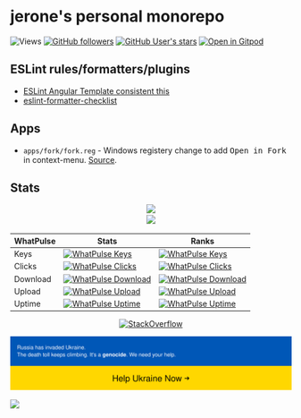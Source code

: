 # jerone's personal monorepo 

![Views](https://komarev.com/ghpvc/?username=jerone)
[![GitHub followers](https://img.shields.io/github/followers/jerone?label=Github%20followers)](https://github.com/jerone?tab=followers)
[![GitHub User's stars](https://img.shields.io/github/stars/jerone?affiliations=OWNER&label=Github%20stars)](https://github.com/jerone?tab=repositories&q=&type=source&language=&sort=stargazers)
[![Open in Gitpod](https://img.shields.io/badge/Open%20in%20Gitpod-%E2%96%B6-red?logo=gitpod)](https://gitpod.io/#https://github.com/jerone/jerone)

## ESLint rules/formatters/plugins

* [ESLint Angular Template consistent this](https://github.com/jerone/eslint-plugin-angular-template-consistent-this#readme)
* [eslint-formatter-checklist](https://github.com/jerone/eslint-formatter-checklist#readme)

## Apps

* `apps/fork/fork.reg` - Windows registery change to add <kbd>Open in Fork</kbd> in context-menu. [Source](https://gist.github.com/belaw/3bf516e14f04b9263cd846e6b85dfec6).

## Stats

<div align="center">
  <img src="https://github-readme-stats.vercel.app/api?username=jerone&count_private=true&theme=github_dark&show_icons=true" />
  <br/>
  <img src="https://github-readme-stats.vercel.app/api/top-langs/?username=jerone&count_private=true&theme=github_dark&layout=compact&hide=Logos" />

| WhatPulse | Stats                                                                                                                                                                                                                                                                                                                                                                                                                                                                                                                          | Ranks                                                                                                                                                                                                                                                                                                                                                                                                                                                                                                                                                          |
| --------- | ------------------------------------------------------------------------------------------------------------------------------------------------------------------------------------------------------------------------------------------------------------------------------------------------------------------------------------------------------------------------------------------------------------------------------------------------------------------------------------------------------------------------------ | -------------------------------------------------------------------------------------------------------------------------------------------------------------------------------------------------------------------------------------------------------------------------------------------------------------------------------------------------------------------------------------------------------------------------------------------------------------------------------------------------------------------------------------------------------------- |
| Keys      | [![WhatPulse Keys](https://camo.githubusercontent.com/66684a522809049f64ba15ad14b837fb844c9d66f86486ce3de65eaa2cf357e0/68747470733a2f2f696d672e736869656c64732e696f2f62616467652f64796e616d69632f6a736f6e3f6c6162656c3d5768617450756c73652532304b6579732671756572793d4b6579732675726c3d68747470732533412532462532466170692e7768617470756c73652e6f7267253246757365722e706870253346757365722533446a65726f6e65253236666f726d61742533446a736f6e26636f6c6f723d324335423735)](https://whatpulse.org/ref/179734/)                     | [![WhatPulse Keys](https://camo.githubusercontent.com/c059a7795f10353e2e6493ce3866e9c7a02cac908b124fa1e27eeb3e94d61042/68747470733a2f2f696d672e736869656c64732e696f2f62616467652f64796e616d69632f6a736f6e3f6c6162656c3d5768617450756c73652532304b6579732671756572793d52616e6b732e4b657973267375666669783d74682675726c3d68747470732533412532462532466170692e7768617470756c73652e6f7267253246757365722e706870253346757365722533446a65726f6e65253236666f726d61742533446a736f6e26636f6c6f723d324335423735)](https://whatpulse.org/ref/179734/)                     |
| Clicks    | [![WhatPulse Clicks](https://camo.githubusercontent.com/d3e1c6699cfbaf29b5316438de82ffa00a91ae55c3571bed8ce5e1047fc48137/68747470733a2f2f696d672e736869656c64732e696f2f62616467652f64796e616d69632f6a736f6e3f6c6162656c3d5768617450756c7365253230436c69636b732671756572793d436c69636b732675726c3d68747470732533412532462532466170692e7768617470756c73652e6f7267253246757365722e706870253346757365722533446a65726f6e65253236666f726d61742533446a736f6e26636f6c6f723d324335423735)](https://whatpulse.org/ref/179734/)           | [![WhatPulse Clicks](https://camo.githubusercontent.com/f33b5adf4509e48133968990e0204eb507aec4528174042b9830480d4f86c305/68747470733a2f2f696d672e736869656c64732e696f2f62616467652f64796e616d69632f6a736f6e3f6c6162656c3d5768617450756c7365253230436c69636b732671756572793d52616e6b732e436c69636b73267375666669783d74682675726c3d68747470732533412532462532466170692e7768617470756c73652e6f7267253246757365722e706870253346757365722533446a65726f6e65253236666f726d61742533446a736f6e26636f6c6f723d324335423735)](https://whatpulse.org/ref/179734/)           |
| Download  | [![WhatPulse Download](https://camo.githubusercontent.com/51e4a4424133be122e94d2aa582cb6c8356dd8226528070c77b56244b65c26ec/68747470733a2f2f696d672e736869656c64732e696f2f62616467652f64796e616d69632f6a736f6e3f6c6162656c3d5768617450756c7365253230446f776e6c6f61642671756572793d446f776e6c6f61642675726c3d68747470732533412532462532466170692e7768617470756c73652e6f7267253246757365722e706870253346757365722533446a65726f6e65253236666f726d61742533446a736f6e26636f6c6f723d324335423735)](https://whatpulse.org/ref/179734/) | [![WhatPulse Download](https://camo.githubusercontent.com/42db990e422b711221530975c08c055e4805dc0ce06106fe9d2f1df404376e64/68747470733a2f2f696d672e736869656c64732e696f2f62616467652f64796e616d69632f6a736f6e3f6c6162656c3d5768617450756c7365253230446f776e6c6f61642671756572793d52616e6b732e446f776e6c6f6164267375666669783d74682675726c3d68747470732533412532462532466170692e7768617470756c73652e6f7267253246757365722e706870253346757365722533446a65726f6e65253236666f726d61742533446a736f6e26636f6c6f723d324335423735)](https://whatpulse.org/ref/179734/) |
| Upload    | [![WhatPulse Upload](https://camo.githubusercontent.com/d98942ca85ca29487f6a83ca8fc300c2f253fd2dadad563b38f2d37d1f52aa36/68747470733a2f2f696d672e736869656c64732e696f2f62616467652f64796e616d69632f6a736f6e3f6c6162656c3d5768617450756c736525323055706c6f61642671756572793d55706c6f61642675726c3d68747470732533412532462532466170692e7768617470756c73652e6f7267253246757365722e706870253346757365722533446a65726f6e65253236666f726d61742533446a736f6e26636f6c6f723d324335423735)](https://whatpulse.org/ref/179734/)           | [![WhatPulse Upload](https://camo.githubusercontent.com/df7fac6eaa300e7832b9b02dc8b834348dfa76563a89f1dbeccbf0d8c2378d54/68747470733a2f2f696d672e736869656c64732e696f2f62616467652f64796e616d69632f6a736f6e3f6c6162656c3d5768617450756c736525323055706c6f61642671756572793d52616e6b732e55706c6f6164267375666669783d74682675726c3d68747470732533412532462532466170692e7768617470756c73652e6f7267253246757365722e706870253346757365722533446a65726f6e65253236666f726d61742533446a736f6e26636f6c6f723d324335423735)](https://whatpulse.org/ref/179734/)           |
| Uptime    | [![WhatPulse Uptime](https://camo.githubusercontent.com/7e2b83a099fc7876fe6e1f47ac5d5fe6c096ce0b614019ddac1c9903a22046ac/68747470733a2f2f696d672e736869656c64732e696f2f62616467652f64796e616d69632f6a736f6e3f6c6162656c3d5768617450756c7365253230557074696d652671756572793d557074696d6553686f72742675726c3d68747470732533412532462532466170692e7768617470756c73652e6f7267253246757365722e706870253346757365722533446a65726f6e65253236666f726d61742533446a736f6e26636f6c6f723d324335423735)](https://whatpulse.org/ref/179734/) | [![WhatPulse Uptime](https://camo.githubusercontent.com/ea8dd4ce3d0b275485445bb57cb2d12a80c9481cc379813e4f05456562f13f7b/68747470733a2f2f696d672e736869656c64732e696f2f62616467652f64796e616d69632f6a736f6e3f6c6162656c3d5768617450756c7365253230557074696d652671756572793d52616e6b732e557074696d65267375666669783d74682675726c3d68747470732533412532462532466170692e7768617470756c73652e6f7267253246757365722e706870253346757365722533446a65726f6e65253236666f726d61742533446a736f6e26636f6c6f723d324335423735)](https://whatpulse.org/ref/179734/)           |

  [![StackOverflow](https://stackoverflow-badge.herokuapp.com/api/StackOverflowBadge/108448)]([https://stackoverflow.com/users/14122375/hamiltonpharmd](https://stackoverflow.com/users/108448/jerone))

</div>

[![Stand With Ukraine](https://raw.githubusercontent.com/vshymanskyy/StandWithUkraine/main/banner2-direct.svg)](https://stand-with-ukraine.pp.ua)

<!-- https://yhype.me/github/accounts/jerone -->
![](https://hit.yhype.me/github/profile?user_id=55841)

